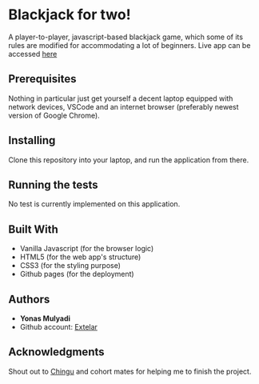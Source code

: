 # Blackjack for two!
A player-to-player, javascript-based blackjack game, which some of its rules are modified for accommodating a lot of beginners.
Live app can be accessed [here](https://chingu-voyages.github.io/v15-solo-yonasmulyadi/)

## Prerequisites
Nothing in particular just get yourself a decent laptop equipped with network devices, VSCode and an internet browser (preferably newest version of Google Chrome).

## Installing
Clone this repository into your laptop, and run the application from there.

## Running the tests
No test is currently implemented on this application.

## Built With

* Vanilla Javascript (for the browser logic)
* HTML5 (for the web app's structure)
* CSS3 (for the styling purpose)
* Github pages (for the deployment)

## Authors

* **Yonas Mulyadi** 
* Github account: [Extelar](https://github.com/Extelar)

## Acknowledgments
Shout out to [Chingu](https://www.chingu.io/) and cohort mates for helping me to finish the project.


